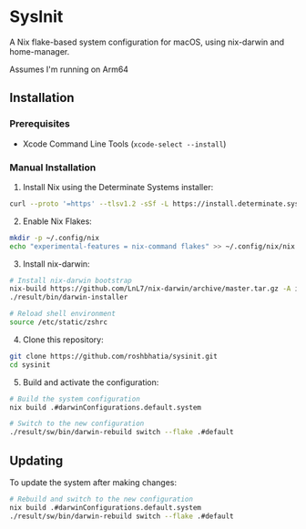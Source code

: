 # SysInit

A Nix flake-based system configuration for macOS, using nix-darwin and home-manager.

Assumes I'm running on Arm64

## Installation

### Prerequisites

- Xcode Command Line Tools (`xcode-select --install`)

### Manual Installation

1. Install Nix using the Determinate Systems installer:

```bash
curl --proto '=https' --tlsv1.2 -sSf -L https://install.determinate.systems/nix | sh -s -- install
```

2. Enable Nix Flakes:

```bash
mkdir -p ~/.config/nix
echo "experimental-features = nix-command flakes" >> ~/.config/nix/nix.conf
```

3. Install nix-darwin:

```bash
# Install nix-darwin bootstrap
nix-build https://github.com/LnL7/nix-darwin/archive/master.tar.gz -A installer
./result/bin/darwin-installer

# Reload shell environment
source /etc/static/zshrc
```

4. Clone this repository:

```bash
git clone https://github.com/roshbhatia/sysinit.git
cd sysinit
```

5. Build and activate the configuration:

```bash
# Build the system configuration
nix build .#darwinConfigurations.default.system

# Switch to the new configuration
./result/sw/bin/darwin-rebuild switch --flake .#default
```

## Updating

To update the system after making changes:

```bash
# Rebuild and switch to the new configuration
nix build .#darwinConfigurations.default.system
./result/sw/bin/darwin-rebuild switch --flake .#default
```
